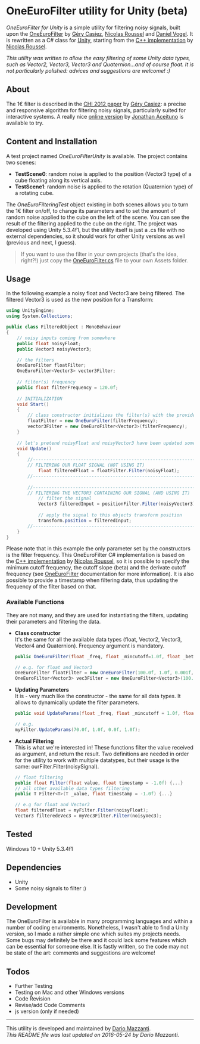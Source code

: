 # OneEuroFilter utility for Unity (beta)

*OneEuroFilter for Unity* is a simple utility for filtering noisy signals, built upon the [OneEuroFilter] by [Géry Casiez], [Nicolas Roussel] and [Daniel Vogel]. It is rewritten as a C# class for [Unity], starting from the [C++ implementation] by [Nicolas Roussel]. 

*This utility was written to allow the easy filtering of some Unity data types, such as Vector2, Vector3, Vector3 and Quaternion...and of course float. It is not particularly polished: advices and suggestions are welcome! :)*

## About
The 1€ filter is described in the [CHI 2012 paper] by [Géry Casiez]: a precise and responsive algorithm for filtering noisy signals, particularly suited for interactive systems. A really nice [online version] by [Jonathan Aceituno] is available to try.

## Content and Installation
A test project named *OneEuroFilterUnity* is available. The project contains two scenes:

- **TestScene0**: random noise is applied to the position (Vector3 type) of a cube floating along its vertical axis.
- **TestScene1**: random noise is applied to the rotation (Quaternion type) of a rotating cube.

The *OneEuroFilteringTest* object existing in both scenes allows you to turn the 1€ filter on/off, to change its parameters and to set the amount of random noise applied to the cube on the left of the scene. You can see the result of the filtering applied to the cube on the right. The project was developed using Unity 5.3.4f1, but the utility itself is just a .cs file with no external dependencies, so it should work for other Unity versions as well (previous and next, I guess).  
> If you want to use the filter in your own projects (that's the idea, right?!) just copy the [OneEuroFilter.cs] file to your own Assets folder. 

## Usage
In the following example a noisy float and Vector3 are being filtered. The filtered Vector3 is used as the new position for a Transform:
```cs
using UnityEngine;
using System.Collections;

public class FilteredObject : MonoBehaviour
{
    // noisy inputs coming from somewhere
    public float noisyFloat;
    public Vector3 noisyVector3;

    // the filters
    OneEuroFilter floatFilter;
    OneEuroFilter<Vector3> vector3Filter;
    
    // filter(s) frequency
    public float filterFrequency = 120.0f;
    
    // INITIALIZATION
    void Start()
    {
        // class constructor initializes the filter(s) with the provided frequency (and standard parameters)
        floatFilter = new OneEuroFilter(filterFrequency);
        vector3Filter = new OneEuroFilter<Vector3>(filterFrequency);
    }
    
    // let's pretend noisyFloat and noisyVector3 have been updated somewhere else...
    void Update()
    {
        //-------------------------------------------------------------
        // FILTERING OUR FLOAT SIGNAL (NOT USING IT)
            float filteredFloat = floatFilter.Filter(noisyFloat);
        //-------------------------------------------------------------
        
        //-------------------------------------------------------------
        // FILTERING THE VECTOR3 CONTAINING OUR SIGNAL (AND USING IT)
            // filter the signal
            Vector3 filteredInput = positionFilter.Filter(noisyVector3);
            
            // apply the signal to this objects transform position
            transform.position = filteredInput;
        //-------------------------------------------------------------
    }
}
```
Please note that in this example the only parameter set by the constructors is the filter frequency. This OneEuroFilter C# implementation is based on the [C++ implementation] by [Nicolas Roussel], so it is possible to specify the minimum cutoff frequency, the cutoff slope (beta) and the derivate cutoff frequency (see [OneEuroFilter] documentation for more information). It is also possible to provide a timestamp when filtering data, thus updating the frequency of the filter based on that.

### Available Functions
They are not many, and they are used for instantiating the filters, updating their parameters and filtering the data.

- **Class constructor**  
    It's the same for all the available data types (float, Vector2, Vector3, Vector4 and Quaternion). Frequency argument is mandatory.
    ```cs
    public OneEuroFilter(float _freq, float _mincutoff=1.0f, float _beta=0.0f, float _dcutoff=1.0f) {...}
    
    // e.g. for float and Vector3
    OneEuroFilter floatFilter = new OneEuroFilter(100.0f, 1.0f, 0.001f, 1.0f);
    OneEuroFilter<Vector3> vec3Filter = new OneEuroFilter<Vector3>(100.0f, 1.0f, 0.001f, 1.0f);
    ```

- **Updating Parameters**  
    It is - very much like the constructor - the same for all data types. It allows to dynamically update the filter parameters.
    ```cs
    public void UpdateParams(float _freq, float _mincutoff = 1.0f, float _beta = 0.0f, float _dcutoff = 1.0f) {...}
    
    // e.g.
    myFilter.UpdateParams(70.0f, 1.0f, 0.0f, 1.0f);
    ```

- **Actual Filtering**  
    This is what we're interested in! These functions filter the value received as argument, and return the result. Two definitions are needed in order for the utility to work with multiple datatypes, but their usage is the same: ourFilter.Filter(noisySignal).
    ```cs
    // float filtering
    public float Filter(float value, float timestamp = -1.0f) {...}
    // all other available data types filtering
    public T Filter<T>(T _value, float timestamp = -1.0f) {...}
    
    // e.g for float and Vector3
    float filteredFloat = myFilter.Filter(noisyFloat);
    Vector3 filteredeVec3 = myVec3Filter.Filter(noisyVec3);
    ```

## Tested
Windows 10 + Unity 5.3.4f1

## Dependencies
- Unity
- Some noisy signals to filter :)

## Development
The OneEuroFilter is available in many programming languages and within a number of coding environments. Nonetheless, I wasn't able to find a Unity version, so I made a rather simple one which suites my projects needs. Some bugs may definitely be there and it could lack some features which can be essential for someone else. It is fastly written, so the code may not be state of the art: comments and suggestions are welcome!

## Todos
 - Further Testing
 - Testing on Mac and other Windows versions
 - Code Revision
 - Revise/add Code Comments
 - js version (only if needed)
  
___
This utility is developed and maintained by [Dario Mazzanti](https://www.iit.it/people/dario-mazzanti).  
*This README file was last updated on 2016-05-24 by Dario Mazzanti.*





[OneEuroFilter]: <http://www.lifl.fr/~casiez/1euro/>
[Géry Casiez]: <http://cristal.univ-lille.fr/~casiez/>
[Daniel Vogel]: <http://www.nonsequitoria.com/>
[Unity]: <https://unity3d.com/>
[C++ implementation]: <http://www.lifl.fr/~casiez/1euro/OneEuroFilter.cc>
[Nicolas Roussel]: <http://interaction.lille.inria.fr/~roussel/>
[CHI 2012 paper]: <http://www.lifl.fr/~casiez/publications/CHI2012-casiez.pdf>
[online version]: <http://www.lifl.fr/~casiez/1euro/InteractiveDemo/>
[Jonathan Aceituno]: <http://p.oin.name/>
[OneEuroFilter.cs]: <https://github.com/DarioMazzanti/OneEuroFilterUnity/blob/master/Assets/Scripts/OneEuroFilter.cs>

